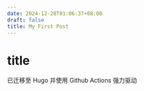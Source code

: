 ```yaml
---
date: 2024-12-28T01:06:37+08:00
draft: false
title: My First Post
---
```


# title

已迁移至 Hugo 并使用 Github Actions 强力驱动

